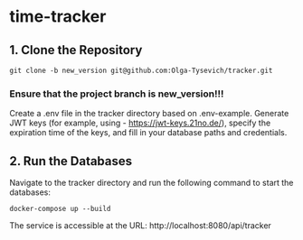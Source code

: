 
# time-tracker

## 1. Clone the Repository

```dtd
git clone -b new_version git@github.com:Olga-Tysevich/tracker.git 
```
### Ensure that the project branch is new_version!!!

Create a .env file in the tracker directory based on .env-example.
Generate JWT keys (for example, using - https://jwt-keys.21no.de/),
specify the expiration time of the keys,
and fill in your database paths and credentials.


## 2. Run the Databases

Navigate to the tracker directory and run the following command to start the databases:
```shell
docker-compose up --build 
```

The service is accessible at the URL: http://localhost:8080/api/tracker
